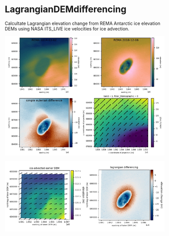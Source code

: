 # LagrangianDEMdifferencing
Calcultate Lagrangian elevation change from REMA Antarctic ice elevation DEMs using NASA ITS_LIVE ice velocities for ice advection.

![data](plots/data.jpg)

![results](plots/lagrangian.jpg)
